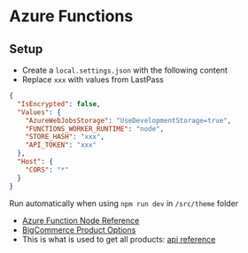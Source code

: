 # Azure Functions

## Setup

- Create a `local.settings.json` with the following content
- Replace `xxx` with values from LastPass

```json
{
  "IsEncrypted": false,
  "Values": {
    "AzureWebJobsStorage": "UseDevelopmentStorage=true",
    "FUNCTIONS_WORKER_RUNTIME": "node",
    "STORE_HASH": "xxx",
    "API_TOKEN": "xxx"
  },
  "Host": {
    "CORS": "*"
  }
}
```

Run automatically when using `npm run dev` in `/src/theme` folder

- [Azure Function Node Reference](https://docs.microsoft.com/en-us/azure/azure-functions/functions-reference-node?tabs=v2#context-object)
- [BigCommerce Product Options](https://support.bigcommerce.com/s/article/Product-Options-v3)
- This is what is used to get all products: [api reference](https://developer.bigcommerce.com/api-reference/store-management/catalog/products/getproducts)
